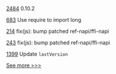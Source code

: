 
[2484](https://github.com/hyperledger/aries-cloudagent-python/pull/2484) 0.10.2

[683](https://github.com/hyperledger/fabric-sdk-node/pull/683) Use require to import long

[214](https://github.com/hyperledger/indy-vdr/pull/214) fix(js): bump patched ref-napi/ffi-napi

[243](https://github.com/hyperledger/anoncreds-rs/pull/243) fix(js): bump patched ref-napi/ffi-napi

[1399](https://github.com/hyperledger/besu-docs/pull/1399) Update `lastVersion`


[See more >>>](https://start-here.hyperledger.org/pull-requests)
